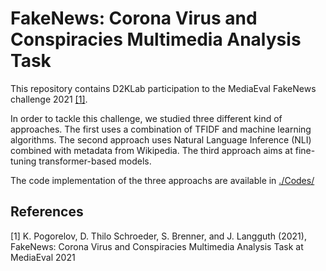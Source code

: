 # FakeNews: Corona Virus and Conspiracies Multimedia Analysis Task

This repository contains D2KLab participation to the MediaEval FakeNews challenge 2021 [[1]](#1).

In order to tackle this challenge, we studied three different kind of approaches. The first uses a combination of TFIDF and machine learning algorithms. The second approach uses Natural Language Inference (NLI) combined with metadata from Wikipedia. The third approach aims at fine-tuning transformer-based models.

The code implementation of the three approachs are available in [./Codes/](./Codes/)


## References
<a id="1">[1]</a> 
K. Pogorelov, D. Thilo Schroeder, S. Brenner, and J. Langguth (2021), FakeNews: Corona Virus and Conspiracies Multimedia Analysis Task at MediaEval
2021
